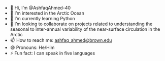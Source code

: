 - 👋 Hi, I’m @AshfaqAhmed-40
- 👀 I’m interested in the Arctic Ocean
- 🌱 I’m currently learning Python
- 💞️ I’m looking to collaborate on projects related to understanding the seasonal to inter-annual variability of the near-surface circulation in the Arctic
- 📫 How to reach me: ashfaq_ahmed@brown.edu
- 😄 Pronouns: He/Him
- ⚡ Fun fact: I can speak in five languages

<!---
AshfaqAhmed-40/AshfaqAhmed-40 is a ✨ special ✨ repository because its `README.md` (this file) appears on your GitHub profile.
You can click the Preview link to take a look at your changes.
--->
